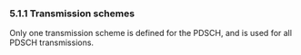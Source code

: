 ### 5.1.1 Transmission schemes

Only one transmission scheme is defined for the PDSCH, and is used for
all PDSCH transmissions.